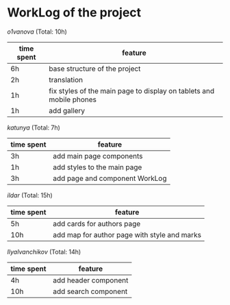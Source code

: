 # WorkLog of the project

_o1vanova_ (Total: 10h)

| time spent | feature                                                             |
| ---------- | ------------------------------------------------------------------- |
| 6h         | base structure of the project                                       |
| 2h         | translation                                                         |
| 1h         | fix styles of the main page to display on tablets and mobile phones |
| 1h         | add gallery                                                         |

_katunya_ (Total: 7h)

| time spent | feature                     |
| ---------- | --------------------------- |
| 3h         | add main page components    |
| 1h         | add styles to the main page |
| 3h         | add page and component WorkLog |

_ildar_ (Total: 15h)

| time spent | feature                     |
| ---------- | --------------------------- |
| 5h         | add cards for authors page  |
| 10h        | add map for author page with style and marks |

_IlyaIvanchikov_ (Total: 14h)

| time spent | feature              |
| ---------- | ---------------------|
| 4h         | add header component |
| 10h        | add search component |
